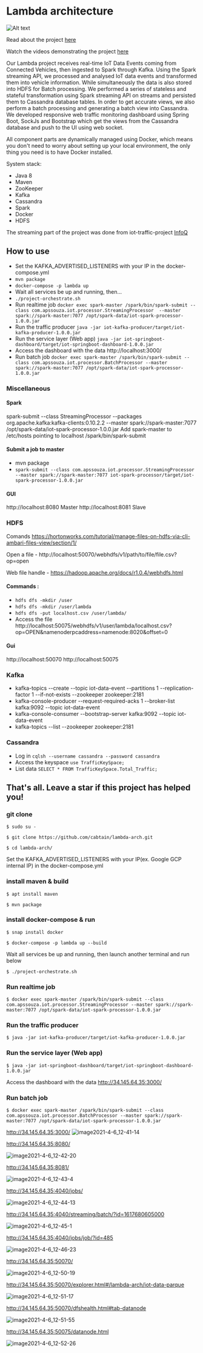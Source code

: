 # Lambda architecture

![Alt text](diagram.png?raw=true "Lambda architecture")

Read about the project [here](https://dzone.com/articles/lambda-architecture-how-to-build-a-big-data-pipeli)

Watch the videos demonstrating the project <a href="https://dzone.com/articles/lambda-architecturehow-to-build-a-big-data-pipelin" target="_blank">here</a>

Our Lambda project receives real-time IoT Data Events coming from Connected Vehicles, 
then ingested to Spark through Kafka. Using the Spark streaming API, we processed and analysed 
IoT data events and transformed them into vehicle information.
While simultaneously the data is also stored into HDFS for Batch processing. 
We performed a series of stateless and stateful transformation using Spark streaming API on 
streams and persisted them to Cassandra database tables. In order to get accurate views, 
we also perform a batch processing and generating a batch view into Cassandra.
We developed responsive web traffic monitoring dashboard using Spring Boot, 
SockJs and Bootstrap which get the views from the Cassandra database and push to the UI using web socket.


All component parts are dynamically managed using Docker, which means you don't need to worry 
about setting up your local environment, the only thing you need is to have Docker installed.

System stack:
- Java 8
- Maven
- ZooKeeper
- Kafka
- Cassandra
- Spark
- Docker
- HDFS


The streaming part of the project was done from iot-traffic-project [InfoQ](https://www.infoq.com/articles/traffic-data-monitoring-iot-kafka-and-spark-streaming)

## How to use
*  Set the KAFKA_ADVERTISED_LISTENERS with your IP in the docker-compose.yml
* `mvn package`
* `docker-compose -p lambda up`
*  Wait all services be up and running, then...
* `./project-orchestrate.sh`
* Run realtime job `docker exec spark-master /spark/bin/spark-submit --class com.apssouza.iot.processor.StreamingProcessor  --master spark://spark-master:7077 /opt/spark-data/iot-spark-processor-1.0.0.jar`
* Run the traffic producer `java -jar iot-kafka-producer/target/iot-kafka-producer-1.0.0.jar`
* Run the service layer (Web app) `java -jar iot-springboot-dashboard/target/iot-springboot-dashboard-1.0.0.jar` 
* Access the dashboard with the data http://localhost:3000/
* Run batch job `docker exec spark-master /spark/bin/spark-submit --class com.apssouza.iot.processor.BatchProcessor --master spark://spark-master:7077 /opt/spark-data/iot-spark-processor-1.0.0.jar`

### Miscellaneous

#### Spark
spark-submit --class StreamingProcessor --packages org.apache.kafka:kafka-clients:0.10.2.2 --master spark://spark-master:7077 /opt/spark-data/iot-spark-processor-1.0.0.jar
Add spark-master to /etc/hosts pointing to localhost
/spark/bin/spark-submit 

#### Submit a job to master
- mvn package
- `spark-submit --class com.apssouza.iot.processor.StreamingProcessor --master spark://spark-master:7077 iot-spark-processor/target/iot-spark-processor-1.0.0.jar`


#### GUI
http://localhost:8080 Master
http://localhost:8081 Slave


### HDFS

Comands https://hortonworks.com/tutorial/manage-files-on-hdfs-via-cli-ambari-files-view/section/1/

Open a file - http://localhost:50070/webhdfs/v1/path/to/file/file.csv?op=open

Web file handle - https://hadoop.apache.org/docs/r1.0.4/webhdfs.html

#### Commands :
* `hdfs dfs -mkdir /user`
* `hdfs dfs -mkdir /user/lambda`
* `hdfs dfs -put localhost.csv /user/lambda/`
* Access the file http://localhost:50075/webhdfs/v1/user/lambda/localhost.csv?op=OPEN&namenoderpcaddress=namenode:8020&offset=0

#### Gui
http://localhost:50070
http://localhost:50075


### Kafka
* kafka-topics --create --topic iot-data-event --partitions 1 --replication-factor 1 --if-not-exists --zookeeper zookeeper:2181
* kafka-console-producer --request-required-acks 1 --broker-list kafka:9092 --topic iot-data-event
* kafka-console-consumer --bootstrap-server kafka:9092 --topic iot-data-event
* kafka-topics --list --zookeeper zookeeper:2181


### Cassandra
- Log in `cqlsh --username cassandra --password cassandra`
- Access the keyspace `use TrafficKeySpace;`
- List data `SELECT * FROM TrafficKeySpace.Total_Traffic;`

## That's all. Leave a star if this project has helped you!

### git clone

`$ sudo su -`

`$ git clone https://github.com/cabtain/lambda-arch.git`

`$ cd lambda-arch/`

Set the KAFKA_ADVERTISED_LISTENERS with your IP(ex. Google GCP internal IP) in the docker-compose.yml

### install maven & build

`$ apt install maven`

`$ mvn package`


### install docker-compose & run

`$ snap install docker`

`$ docker-compose -p lambda up --build`

Wait all services be up and running, then launch another terminal and run below

`$ ./project-orchestrate.sh`

### Run realtime job

`$ docker exec spark-master /spark/bin/spark-submit --class com.apssouza.iot.processor.StreamingProcessor --master spark://spark-master:7077 /opt/spark-data/iot-spark-processor-1.0.0.jar`

### Run the traffic producer

`$ java -jar iot-kafka-producer/target/iot-kafka-producer-1.0.0.jar`

### Run the service layer (Web app)

`$ java -jar iot-springboot-dashboard/target/iot-springboot-dashboard-1.0.0.jar`

Access the dashboard with the data http://34.145.64.35:3000/

### Run batch job

`$ docker exec spark-master /spark/bin/spark-submit --class com.apssouza.iot.processor.BatchProcessor --master spark://spark-master:7077 /opt/spark-data/iot-spark-processor-1.0.0.jar`

http://34.145.64.35:3000/
![image2021-4-6_12-41-14](https://user-images.githubusercontent.com/1121859/118780653-3c069880-b8c7-11eb-8612-b54354dca9ad.png)

http://34.145.64.35:8080/


![image2021-4-6_12-42-20](https://user-images.githubusercontent.com/1121859/118780764-56d90d00-b8c7-11eb-840e-54743d910e05.png)

http://34.145.64.35:8081/

![image2021-4-6_12-43-4](https://user-images.githubusercontent.com/1121859/118780839-6eb09100-b8c7-11eb-888e-82c641393951.png)

http://34.145.64.35:4040/jobs/

![image2021-4-6_12-44-13](https://user-images.githubusercontent.com/1121859/118780952-89830580-b8c7-11eb-9fe2-648ce2624849.png)

http://34.145.64.35:4040/streaming/batch/?id=1617680605000

![image2021-4-6_12-45-1](https://user-images.githubusercontent.com/1121859/118781094-a6b7d400-b8c7-11eb-96c7-a1de5cdfee99.png)

http://34.145.64.35:4040/jobs/job/?id=485

![image2021-4-6_12-46-23](https://user-images.githubusercontent.com/1121859/118781203-c0f1b200-b8c7-11eb-92de-8631c8cecbe0.png)

http://34.145.64.35:50070/

![image2021-4-6_12-50-19](https://user-images.githubusercontent.com/1121859/118781268-d8309f80-b8c7-11eb-97a8-305c2fb902e1.png)

http://34.145.64.35:50070/explorer.html#/lambda-arch/iot-data-parque

![image2021-4-6_12-51-17](https://user-images.githubusercontent.com/1121859/118781346-eda5c980-b8c7-11eb-8e96-145ac512b9f5.png)

http://34.145.64.35:50070/dfshealth.html#tab-datanode

![image2021-4-6_12-51-55](https://user-images.githubusercontent.com/1121859/118781408-01513000-b8c8-11eb-9076-902671c15892.png)

http://34.145.64.35:50075/datanode.html

![image2021-4-6_12-52-26](https://user-images.githubusercontent.com/1121859/118781502-175ef080-b8c8-11eb-89ca-e8d12ac087c4.png)




